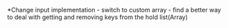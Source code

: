 *Change input implementation
    - switch to custom array
    - find a better way to deal with getting and removing keys from the hold list(Array)
